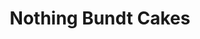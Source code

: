 ---
title: "Nothing Bundt Cakes"
url: /virginia-beach/nothing-bundt-cakes-independence-boulevard/
shop: pastry
---